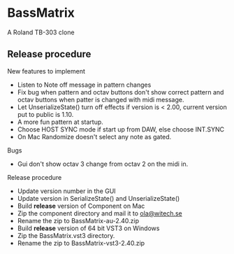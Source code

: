 # BassMatrix

A Roland TB-303 clone

## Release procedure

New features to implement

* Listen to Note off message in pattern changes
* Fix bug when pattern and octav buttons don't show correct pattern and octav buttons when patter is changed with midi message.
* Let UnserializeState() turn off effects if version is < 2.00, current version put to public is 1.10.
* A more fun pattern at startup.
* Choose HOST SYNC mode if start up from DAW, else choose INT.SYNC
* On Mac Randomize doesn't select any note as gated.

Bugs
* Gui don't show octav 3 change from octav 2 on the midi in.

Release procedure

* Update version number in the GUI
* Update version in SerializeState() and UnserializeState()
* Build **release** version of Component on Mac
* Zip the component directory and mail it to ola@witech.se
* Rename the zip to BassMatrix-au-2.40.zip
* Build **release** version of 64 bit VST3 on Windows
* Zip the BassMatrix.vst3 directory.
* Rename the zip to BassMatrix-vst3-2.40.zip

